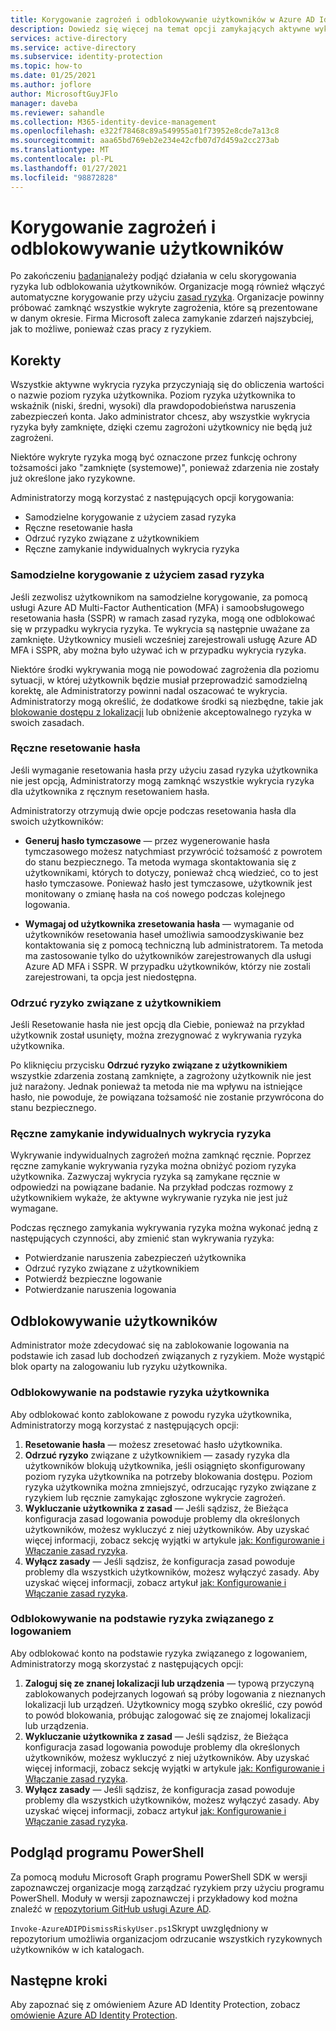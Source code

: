 ```yaml
---
title: Korygowanie zagrożeń i odblokowywanie użytkowników w Azure AD Identity Protection
description: Dowiedz się więcej na temat opcji zamykających aktywne wykrywania zagrożeń.
services: active-directory
ms.service: active-directory
ms.subservice: identity-protection
ms.topic: how-to
ms.date: 01/25/2021
ms.author: joflore
author: MicrosoftGuyJFlo
manager: daveba
ms.reviewer: sahandle
ms.collection: M365-identity-device-management
ms.openlocfilehash: e322f78468c89a549955a01f73952e8cde7a13c8
ms.sourcegitcommit: aaa65bd769eb2e234e42cfb07d7d459a2cc273ab
ms.translationtype: MT
ms.contentlocale: pl-PL
ms.lasthandoff: 01/27/2021
ms.locfileid: "98872828"
---
```

# <a name="remediate-risks-and-unblock-users"></a>Korygowanie zagrożeń i odblokowywanie użytkowników

Po zakończeniu [badania](howto-identity-protection-investigate-risk.md)należy podjąć działania w celu skorygowania ryzyka lub odblokowania użytkowników. Organizacje mogą również włączyć automatyczne korygowanie przy użyciu [zasad ryzyka](howto-identity-protection-configure-risk-policies.md). Organizacje powinny próbować zamknąć wszystkie wykryte zagrożenia, które są prezentowane w danym okresie. Firma Microsoft zaleca zamykanie zdarzeń najszybciej, jak to możliwe, ponieważ czas pracy z ryzykiem.

## <a name="remediation"></a>Korekty

Wszystkie aktywne wykrycia ryzyka przyczyniają się do obliczenia wartości o nazwie poziom ryzyka użytkownika. Poziom ryzyka użytkownika to wskaźnik (niski, średni, wysoki) dla prawdopodobieństwa naruszenia zabezpieczeń konta. Jako administrator chcesz, aby wszystkie wykrycia ryzyka były zamknięte, dzięki czemu zagrożoni użytkownicy nie będą już zagrożeni.

Niektóre wykryte ryzyka mogą być oznaczone przez funkcję ochrony tożsamości jako "zamknięte (systemowe)", ponieważ zdarzenia nie zostały już określone jako ryzykowne.

Administratorzy mogą korzystać z następujących opcji korygowania:

- Samodzielne korygowanie z użyciem zasad ryzyka
- Ręczne resetowanie hasła
- Odrzuć ryzyko związane z użytkownikiem
- Ręczne zamykanie indywidualnych wykrycia ryzyka

### <a name="self-remediation-with-risk-policy"></a>Samodzielne korygowanie z użyciem zasad ryzyka

Jeśli zezwolisz użytkownikom na samodzielne korygowanie, za pomocą usługi Azure AD Multi-Factor Authentication (MFA) i samoobsługowego resetowania hasła (SSPR) w ramach zasad ryzyka, mogą one odblokować się w przypadku wykrycia ryzyka. Te wykrycia są następnie uważane za zamknięte. Użytkownicy musieli wcześniej zarejestrowali usługę Azure AD MFA i SSPR, aby można było używać ich w przypadku wykrycia ryzyka.

Niektóre środki wykrywania mogą nie powodować zagrożenia dla poziomu sytuacji, w której użytkownik będzie musiał przeprowadzić samodzielną korektę, ale Administratorzy powinni nadal oszacować te wykrycia. Administratorzy mogą określić, że dodatkowe środki są niezbędne, takie jak [blokowanie dostępu z lokalizacji](../conditional-access/howto-conditional-access-policy-location.md) lub obniżenie akceptowalnego ryzyka w swoich zasadach.

### <a name="manual-password-reset"></a>Ręczne resetowanie hasła

Jeśli wymaganie resetowania hasła przy użyciu zasad ryzyka użytkownika nie jest opcją, Administratorzy mogą zamknąć wszystkie wykrycia ryzyka dla użytkownika z ręcznym resetowaniem hasła.

Administratorzy otrzymują dwie opcje podczas resetowania hasła dla swoich użytkowników:

- **Generuj hasło tymczasowe** — przez wygenerowanie hasła tymczasowego możesz natychmiast przywrócić tożsamość z powrotem do stanu bezpiecznego. Ta metoda wymaga skontaktowania się z użytkownikami, których to dotyczy, ponieważ chcą wiedzieć, co to jest hasło tymczasowe. Ponieważ hasło jest tymczasowe, użytkownik jest monitowany o zmianę hasła na coś nowego podczas kolejnego logowania.

- **Wymagaj od użytkownika zresetowania hasła** — wymaganie od użytkowników resetowania haseł umożliwia samoodzyskiwanie bez kontaktowania się z pomocą techniczną lub administratorem. Ta metoda ma zastosowanie tylko do użytkowników zarejestrowanych dla usługi Azure AD MFA i SSPR. W przypadku użytkowników, którzy nie zostali zarejestrowani, ta opcja jest niedostępna.

### <a name="dismiss-user-risk"></a>Odrzuć ryzyko związane z użytkownikiem

Jeśli Resetowanie hasła nie jest opcją dla Ciebie, ponieważ na przykład użytkownik został usunięty, można zrezygnować z wykrywania ryzyka użytkownika.

Po kliknięciu przycisku **Odrzuć ryzyko związane z użytkownikiem** wszystkie zdarzenia zostaną zamknięte, a zagrożony użytkownik nie jest już narażony. Jednak ponieważ ta metoda nie ma wpływu na istniejące hasło, nie powoduje, że powiązana tożsamość nie zostanie przywrócona do stanu bezpiecznego. 

### <a name="close-individual-risk-detections-manually"></a>Ręczne zamykanie indywidualnych wykrycia ryzyka

Wykrywanie indywidualnych zagrożeń można zamknąć ręcznie. Poprzez ręczne zamykanie wykrywania ryzyka można obniżyć poziom ryzyka użytkownika. Zazwyczaj wykrycia ryzyka są zamykane ręcznie w odpowiedzi na powiązane badanie. Na przykład podczas rozmowy z użytkownikiem wykaże, że aktywne wykrywanie ryzyka nie jest już wymagane. 
 
Podczas ręcznego zamykania wykrywania ryzyka można wykonać jedną z następujących czynności, aby zmienić stan wykrywania ryzyka:

- Potwierdzanie naruszenia zabezpieczeń użytkownika
- Odrzuć ryzyko związane z użytkownikiem
- Potwierdź bezpieczne logowanie
- Potwierdzanie naruszenia logowania

## <a name="unblocking-users"></a>Odblokowywanie użytkowników

Administrator może zdecydować się na zablokowanie logowania na podstawie ich zasad lub dochodzeń związanych z ryzykiem. Może wystąpić blok oparty na zalogowaniu lub ryzyku użytkownika.

### <a name="unblocking-based-on-user-risk"></a>Odblokowywanie na podstawie ryzyka użytkownika

Aby odblokować konto zablokowane z powodu ryzyka użytkownika, Administratorzy mogą korzystać z następujących opcji:

1. **Resetowanie hasła** — możesz zresetować hasło użytkownika.
1. **Odrzuć ryzyko** związane z użytkownikiem — zasady ryzyka dla użytkowników blokują użytkownika, jeśli osiągnięto skonfigurowany poziom ryzyka użytkownika na potrzeby blokowania dostępu. Poziom ryzyka użytkownika można zmniejszyć, odrzucając ryzyko związane z ryzykiem lub ręcznie zamykając zgłoszone wykrycie zagrożeń.
1. **Wykluczanie użytkownika z zasad** — Jeśli sądzisz, że Bieżąca konfiguracja zasad logowania powoduje problemy dla określonych użytkowników, możesz wykluczyć z niej użytkowników. Aby uzyskać więcej informacji, zobacz sekcję wyjątki w artykule [jak: Konfigurowanie i Włączanie zasad ryzyka](howto-identity-protection-configure-risk-policies.md#exclusions).
1. **Wyłącz zasady** — Jeśli sądzisz, że konfiguracja zasad powoduje problemy dla wszystkich użytkowników, możesz wyłączyć zasady. Aby uzyskać więcej informacji, zobacz artykuł [jak: Konfigurowanie i Włączanie zasad ryzyka](howto-identity-protection-configure-risk-policies.md).

### <a name="unblocking-based-on-sign-in-risk"></a>Odblokowywanie na podstawie ryzyka związanego z logowaniem

Aby odblokować konto na podstawie ryzyka związanego z logowaniem, Administratorzy mogą skorzystać z następujących opcji:

1. **Zaloguj się ze znanej lokalizacji lub urządzenia** — typową przyczyną zablokowanych podejrzanych logowań są próby logowania z nieznanych lokalizacji lub urządzeń. Użytkownicy mogą szybko określić, czy powód to powód blokowania, próbując zalogować się ze znajomej lokalizacji lub urządzenia.
1. **Wykluczanie użytkownika z zasad** — Jeśli sądzisz, że Bieżąca konfiguracja zasad logowania powoduje problemy dla określonych użytkowników, możesz wykluczyć z niej użytkowników. Aby uzyskać więcej informacji, zobacz sekcję wyjątki w artykule [jak: Konfigurowanie i Włączanie zasad ryzyka](howto-identity-protection-configure-risk-policies.md#exclusions).
1. **Wyłącz zasady** — Jeśli sądzisz, że konfiguracja zasad powoduje problemy dla wszystkich użytkowników, możesz wyłączyć zasady. Aby uzyskać więcej informacji, zobacz artykuł [jak: Konfigurowanie i Włączanie zasad ryzyka](howto-identity-protection-configure-risk-policies.md).

## <a name="powershell-preview"></a>Podgląd programu PowerShell

Za pomocą modułu Microsoft Graph programu PowerShell SDK w wersji zapoznawczej organizacje mogą zarządzać ryzykiem przy użyciu programu PowerShell. Moduły w wersji zapoznawczej i przykładowy kod można znaleźć w [repozytorium GitHub usługi Azure AD](https://github.com/AzureAD/IdentityProtectionTools). 

`Invoke-AzureADIPDismissRiskyUser.ps1`Skrypt uwzględniony w repozytorium umożliwia organizacjom odrzucanie wszystkich ryzykownych użytkowników w ich katalogach.

## <a name="next-steps"></a>Następne kroki

Aby zapoznać się z omówieniem Azure AD Identity Protection, zobacz [omówienie Azure AD Identity Protection](overview-identity-protection.md).
